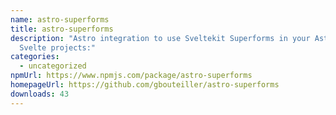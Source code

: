 ```yaml
---
name: astro-superforms
title: astro-superforms
description: "Astro integration to use Sveltekit Superforms in your Astro +
  Svelte projects:"
categories:
  - uncategorized
npmUrl: https://www.npmjs.com/package/astro-superforms
homepageUrl: https://github.com/gbouteiller/astro-superforms
downloads: 43
---
```

